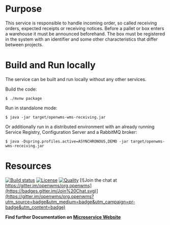 # Purpose

This service is responsible to handle incoming order, so called receiving orders, expected receipts or receiving notices. Before a pallet or
box enters a warehouse it must be announced beforehand. The box must be registered in the system with an identifier and some other
characteristics that differ between projects.

# Build and Run locally
The service can be built and run locally without any other services.

Build the code: 
```
$ ./mvnw package
```

Run in standalone mode:
```
$ java -jar target/openwms-wms-receiving.jar 
```

Or additionally run in a distributed environment with an already running Service Registry, Configuration Server and a RabbitMQ broker:
```
$ java -Dspring.profiles.active=ASYNCHRONOUS,DEMO -jar target/openwms-wms-receiving.jar 
```

# Resources

[![Build status](https://travis-ci.com/openwms/org.openwms.wms.receiving.svg?branch=master)](https://travis-ci.com/openwms/org.openwms.wms.receiving)
[![License](https://img.shields.io/badge/License-Apache%202.0-blue.svg)](LICENSE)
[![Quality](https://sonarcloud.io/api/project_badges/measure?project=org.openwms:org.openwms.wms.receiving&metric=alert_status)](https://sonarcloud.io/dashboard?id=org.openwms:org.openwms.wms.receiving)
[![Join the chat at https://gitter.im/openwms/org.openwms](https://badges.gitter.im/Join%20Chat.svg)](https://gitter.im/openwms/org.openwms?utm_source=badge&utm_medium=badge&utm_campaign=pr-badge&utm_content=badge)

**Find further Documentation on [Microservice Website](https://openwms.github.io/org.openwms.wms.receiving)**

